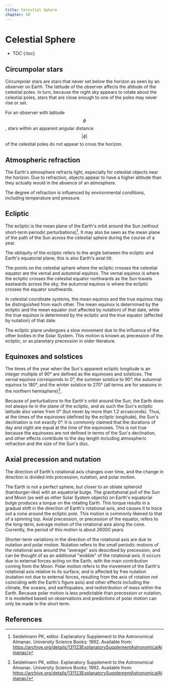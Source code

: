 ```yaml
---
title: Celestial Sphere
chapter: 10
---
```

# Celestial Sphere

- TOC
{:toc}

## Circumpolar stars

Circumpolar stars are stars that never set below the horizon as seen by an observer on Earth. The latitude of the observer affects the altitude of the celestial poles. In turn, because the night sky appears to rotate about the celestial poles, stars that are close enough to one of the poles may never rise or set.

For an observer with latitude $$\phi$$, stars within an apparent angular distance $$\lvert\phi\rvert$$ of the celestial poles do not appear to cross the horizon.

## Atmospheric refraction

The Earth's atmosphere refracts light, especially for celestial objects near the horizon. Due to refraction, objects appear to have a higher altitude than they actually would in the absence of an atmosphere.

The degree of refraction is influenced by environmental conditions, including temperature and pressure.

## Ecliptic

The ecliptic is the mean plane of the Earth's orbit around the Sun (without short-term periodic perturbations)[^seidelmann-1992]. It may also be seen as the mean plane of the path of the Sun across the celestial sphere during the course of a year.

The obliquity of the ecliptic refers to the angle between the ecliptic and Earth's equatorial plane; this is also Earth's axial tilt.

The points on the celestial sphere where the ecliptic crosses the celestial equator are the vernal and autumnal equinox. The vernal equinox is where the ecliptic crosses the celestial equator northwards as the Sun travels eastwards across the sky; the autumnal equinox is where the ecliptic crosses the equator southwards.

In celestial coordinate systems, the mean equinox and the true equinox may be distinguished from each other. The mean equinox is determined by the ecliptic and the mean equator (not affected by nutation) of that date, while the true equinox is determined by the ecliptic and the true equator (affected by nutation) of that date.

The ecliptic plane undergoes a slow movement due to the influence of the other bodies in the Solar System. This motion is known as precession of the ecliptic, or as planetary precession in older literature.

## Equinoxes and solstices

The times of the year when the Sun's apparent ecliptic longitude is an integer multiple of 90° are defined as the equinoxes and solstices. The vernal equinox corresponds to 0°, the summer solstice to 90°, the autumnal equinox to 180°, and the winter solstice to 270° (all terms are for seasons in the northern hemisphere)[^seidelmann-1992].

Because of perturbations to the Earth's orbit around the Sun, the Earth does not always lie in the plane of the ecliptic, and as such the Sun's ecliptic latitude also varies from 0° (but never by more than 1.2 arcseconds). Thus, at the times of the equinoxes (defined by the ecliptic longitude), the Sun's declination is not exactly 0°. It is commonly claimed that the durations of day and night are equal at the time of the equinoxes. This is not true because the equinoxes are not defined in terms of the Sun's declination, and other effects contribute to the day length including atmospheric refraction and the size of the Sun's disc.

## Axial precession and nutation

The direction of Earth's rotational axis changes over time, and the change in direction is divided into precession, nutation, and polar motion.

The Earth is not a perfect sphere, but closer to an oblate spheroid (hamburger-like) with an equatorial bulge. The gravitational pull of the Sun and Moon (as well as other Solar System objects) on Earth's equatorial bulge produces a torque on the rotating Earth. This torque results in a gradual shift in the direction of Earth's rotational axis, and causes it to trace out a cone around the ecliptic pole. This motion is commonly likened to that of a spinning top. Axial precession, or precession of the equator, refers to the long-term, average motion of the rotational axis along the cone. Currently, the period of this motion is about 26000 years. 

Shorter-term variations in the direction of the rotational axis are due to nutation and polar motion. Nutation refers to the small periodic motions of the rotational axis around the "average" axis described by precession, and can be thought of as an additional "wobble" of the rotational axis. It occurs due to external forces acting on the Earth, with the main contribution coming from the Moon. Polar motion refers to the movement of the Earth's rotational axis relative to its surface, and is affected by free nutation (nutation not due to external forces, resulting from the axis of rotation not coinciding with the Earth's figure axis) and other effects including the climate, the oceans, and earthquakes, and redistribution of mass within the Earth. Because polar motion is less predictable than precession or nutation, it is modelled based on observations and predictions of polar motion can only be made in the short term.

## References

[^seidelmann-1992]: Seidelmann PK, editor. Explanatory Supplement to the Astronomical Almanac. University Science Books; 1992. Available from: https://archive.org/details/131123ExplanatorySupplementAstronomicalAlmanac/